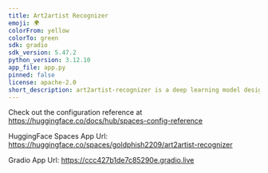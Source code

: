 ```yaml
---
title: Art2artist Recognizer
emoji: 🌍
colorFrom: yellow
colorTo: green
sdk: gradio
sdk_version: 5.47.2
python_version: 3.12.10
app_file: app.py
pinned: false
license: apache-2.0
short_description: art2artist-recognizer is a deep learning model designed to c
---
```


Check out the configuration reference at https://huggingface.co/docs/hub/spaces-config-reference <br/>

HuggingFace Spaces App Url: https://huggingface.co/spaces/goldphish2209/art2artist-recognizer <br/>

Gradio App Url: https://ccc427b1de7c85290e.gradio.live  